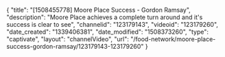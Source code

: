 {
    "title": "[1508455778] Moore Place Success - Gordon Ramsay",
    "description": "Moore Place achieves a complete turn around and it's success is clear to see",
    "channelid": "123179143",
    "videoid": "123179260",
    "date_created": "1339406381",
    "date_modified": "1508373260",
    "type": "captivate",
    "layout": "channelVideo",
    "url": "\/food-network\/moore-place-success-gordon-ramsay\/123179143-123179260"
}